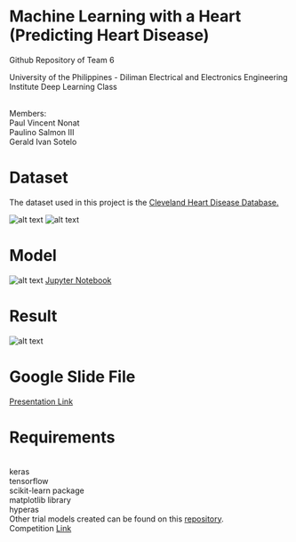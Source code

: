 # Machine Learning with a Heart (Predicting Heart Disease)

Github Repository of Team 6

University of the Philippines - Diliman Electrical and Electronics Engineering Institute Deep Learning Class

<br> Members:
<br> Paul Vincent Nonat
<br> Paulino Salmon III
<br> Gerald Ivan Sotelo

# Dataset
The dataset used in this project is the 
[Cleveland Heart Disease Database.](http://archive.ics.uci.edu/ml/datasets/statlog+(heart))

![alt text](https://github.com/paul028/Group6_competitionproject/blob/master/data1.png)
![alt text](https://github.com/paul028/Group6_competitionproject/blob/master/data.png)

# Model
![alt text](https://github.com/paul028/Group6_competitionproject/blob/master/model.PNG)
[Jupyter Notebook](https://github.com/paul028/Group6_competitionproject/blob/master/model7.ipynb)
# Result

![alt text](https://github.com/paul028/Group6_competitionproject/blob/master/output.png)

# Google Slide File
[Presentation Link](https://docs.google.com/presentation/d/1Dod3dAaCxlER1MniDv-eGVfuJ_8eAOy8/edit#slide=id.p1)

# Requirements
<br> keras
<br> tensorflow
<br> scikit-learn package
<br> matplotlib library
<br> hyperas
<br> Other trial models created can be found on this [repository](https://github.com/paul028/MachineLearningWithaHeart).
<br> Competition
[Link](https://www.drivendata.org/competitions/54/machine-learning-with-a-heart/page/108/
)

